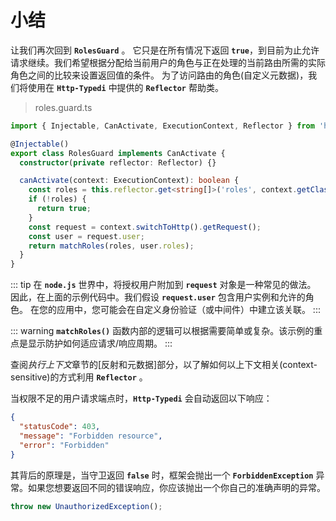 # 小结

让我们再次回到 **`RolesGuard`** 。 它只是在所有情况下返回 **`true`**，到目前为止允许请求继续。我们希望根据分配给当前用户的角色与正在处理的当前路由所需的实际角色之间的比较来设置返回值的条件。 为了访问路由的角色(自定义元数据)，我们将使用在 **`Http-Typedi`** 中提供的 **`Reflector`** 帮助类。

> roles.guard.ts

```ts
import { Injectable, CanActivate, ExecutionContext, Reflector } from 'http-typedi';

@Injectable()
export class RolesGuard implements CanActivate {
  constructor(private reflector: Reflector) {}

  canActivate(context: ExecutionContext): boolean {
    const roles = this.reflector.get<string[]>('roles', context.getClass(), context.getHandler());
    if (!roles) {
      return true;
    }
    const request = context.switchToHttp().getRequest();
    const user = request.user;
    return matchRoles(roles, user.roles);
  }
}

```

::: tip
在 **`node.js`** 世界中，将授权用户附加到 **`request`** 对象是一种常见的做法。 因此，在上面的示例代码中。我们假设 **`request.user`** 包含用户实例和允许的角色。 在您的应用中，您可能会在自定义身份验证（或中间件）中建立该关联。
:::

::: warning
**`matchRoles()`** 函数内部的逻辑可以根据需要简单或复杂。该示例的重点是显示防护如何适应请求/响应周期。
:::

查阅*执行上下文*章节的[反射和元数据]部分，以了解如何以上下文相关(context-sensitive)的方式利用 **`Reflector`** 。

当权限不足的用户请求端点时，**`Http-Typedi`** 会自动返回以下响应：


```json
{
  "statusCode": 403,
  "message": "Forbidden resource",
  "error": "Forbidden"
}

```

其背后的原理是，当守卫返回 **`false`** 时，框架会抛出一个 **`ForbiddenException`** 异常。如果您想要返回不同的错误响应，你应该抛出一个你自己的准确声明的异常。


```ts
throw new UnauthorizedException();

```